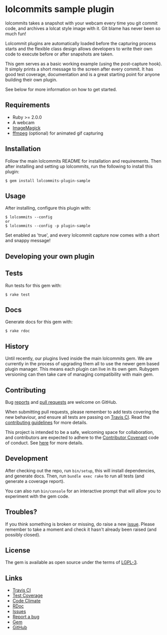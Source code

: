 # lolcommits sample plugin

lolcommits takes a snapshot with your webcam every time you git commit code, and
archives a lolcat style image with it. Git blame has never been so much fun!

Lolcommit plugins are automatically loaded before the capturing process starts
and the flexible class design allows developers to write their own code to
execute before or after snapshots are taken.

This gem serves as a basic working example (using the post-capture hook). It
simply prints a short message to the screen after every commit. It has good test
coverage, documentation and is a great starting point for anyone building their
own plugin.

See below for more information on how to get started.

## Requirements

* Ruby >= 2.0.0
* A webcam
* [ImageMagick](http://www.imagemagick.org)
* [ffmpeg](https://www.ffmpeg.org) (optional) for animated gif capturing

## Installation

Follow the main lolcommits README for installation and requirements. Then after
installing and setting up lolcommits, run the following to install this plugin:

    $ gem install lolcommits-plugin-sample

## Usage

After installing, configure this plugin with:

    $ lolcommits --config
    or
    $ lolcommits --config -p plugin-sample

Set enabled as 'true', and every lolcommit capture now comes with a short and
snappy message!

## Developing your own plugin


## Tests

Run tests for this gem with:

    $ rake test

## Docs

Generate docs for this gem with:

    $ rake rdoc

## History

Until recently, our plugins lived inside the main lolcommits gem. We are
currently in the process of upgrading them all to use the newer gem based plugin
manager. This means each plugin can live in its own gem. Rubygem versioning can
then take care of managing compatibility with main gem.

## Contributing

Bug [reports](https://github.com/lolcommits/lolcommits-plugin-sample/issues) and [pull
requests](https://github.com/lolcommits/lolcommits-plugin-sample/pulls) are welcome on
GitHub.

When submitting pull requests, please remember to add tests covering the new
behaviour, and ensure all tests are passing on [Travis
CI](https://travis-ci.org/matthutchinson/lifx_dash). Read the [contributing
guidelines](https://github.com/lolcommits/lolcommits-plugin-sample/CONTRIBUTING.md)
for more details.

This project is intended to be a safe, welcoming space for collaboration, and
contributors are expected to adhere to the [Contributor
Covenant](http://contributor-covenant.org) code of conduct. See
[here](https://github.com/lolcommits/lolcommits-plugin-sample/CODE_OF_CONDUCT.md)
for more details.

## Development

After checking out the repo, run `bin/setup`, this will install dependencies,
and generate docs. Then, run `bundle exec rake` to run all tests (and generate a
coverage report).

You can also run `bin/console` for an interactive prompt that will allow you to
experiment with the gem code.

## Troubles?

If you think something is broken or missing, do raise a new
[issue](https://github.com/lolcommits/lolcommits-plugin-sample/issues). Please
remember to take a moment and check it hasn't already been raised (and possibly
closed).

## License

The gem is available as open source under the terms of
[LGPL-3](https://opensource.org/licenses/LGPL-3.0).

## Links

* [Travis CI](http://travis-ci.org/matthutchinson/lifx_dash)
* [Test Coverage](https://coveralls.io/r/matthutchinson/lifx_dash?branch=master)
* [Code Climate](https://codeclimate.com/github/matthutchinson/lifx_dash)
* [RDoc](http://rdoc.info/projects/matthutchinson/lifx_dash)
* [Issues](http://github.com/matthutchinson/lifx_dash/issues)
* [Report a bug](http://github.com/matthutchinson/lifx_dash/issues/new)
* [Gem](http://rubygems.org/gems/lifx_dash)
* [GitHub](http://github.com/matthutchinson/lifx_dash)
